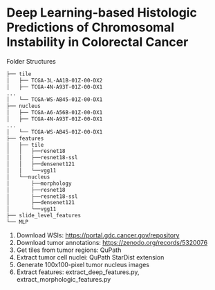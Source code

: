 # Deep Learning-based Histologic Predictions of Chromosomal Instability in Colorectal Cancer 

Folder Structures
```bash
├── tile
│   ├── TCGA-3L-AA1B-01Z-00-DX2
│   ├── TCGA-4N-A93T-01Z-00-DX1
...
│   └── TCGA-WS-AB45-01Z-00-DX1
├── nucleus
│   ├── TCGA-A6-A56B-01Z-00-DX1
│   ├── TCGA-4N-A93T-01Z-00-DX1
...
│   └── TCGA-WS-AB45-01Z-00-DX1
├── features
│   ├── tile
│   │   ├──resnet18
│   │   ├──resnet18-ssl
│   │   ├──densenet121
│   │   └──vgg11
│   └──nucleus
│       ├──morphology
│       ├──resnet18
│       ├──resnet18-ssl
│       ├──densenet121
│       └──vgg11
├── slide_level_features
└── MLP
``` 

1. Download WSIs: <https://portal.gdc.cancer.gov/repository>
2. Download tumor annotations: <https://zenodo.org/records/5320076>
3. Get tiles from tumor regions: QuPath
4. Extract tumor cell nuclei: QuPath StarDist extension
5. Generate 100x100-pixel tumor nucleus images
6. Extract features: extract_deep_features.py, extract_morphologic_features.py
